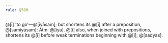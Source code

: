 ```yaml
---
rule: §588
---
```


@[ī] 'to go'—@[īyāsam]; but shortens its @[ī] after a preposition, @[samiyāsam]; Ātm: @[iya]. @[i] also, when joined with prepositions, shortens its @[i] before weak terminations beginning with @[i]; @[sadyas].